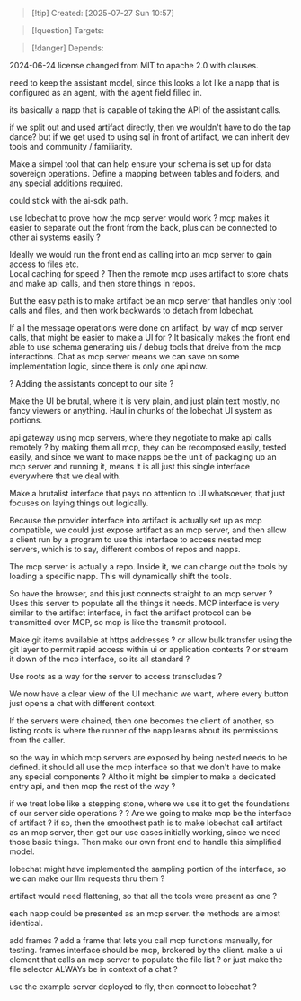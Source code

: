 
>[!tip] Created: [2025-07-27 Sun 10:57]

>[!question] Targets: 

>[!danger] Depends: 



2024-06-24 license changed from MIT to apache 2.0 with clauses.

need to keep the assistant model, since this looks a lot like a napp that is configured as an agent, with the agent field filled in.

its basically a napp that is capable of taking the API of the assistant calls.

if we split out and used artifact directly, then we wouldn't have to do the tap dance?
but if we get used to using sql in front of artifact, we can inherit dev tools and community / familiarity.

Make a simpel tool that can help ensure your schema is set up for data sovereign operations.
Define a mapping between tables and folders, and any special additions required.

could stick with the ai-sdk path.

use lobechat to prove how the mcp server would work ?
mcp makes it easier to separate out the front from the back, plus can be connected to other ai systems easily ?

Ideally we would run the front end as calling into an mcp server to gain access to files etc.   
Local caching for speed ?
Then the remote mcp uses artifact to store chats and make api calls, and then store things in repos.

But the easy path is to make artifact be an mcp server that handles only tool calls and files, and then work backwards to detach from lobechat.

If all the message operations were done on artifact, by way of mcp server calls, that might be easier to make a UI for ?  It basically makes the front end able to use schema generating uis / debug tools that dreive from the mcp interactions.
Chat as mcp server means we can save on some implementation logic, since there is only one api now.

? Adding the assistants concept to our site ?

Make the UI be brutal, where it is very plain, and just plain text mostly, no fancy viewers or anything.
Haul in chunks of the lobechat UI system as portions.

api gateway using mcp servers, where they negotiate to make api calls remotely ?
by making them all mcp, they can be recomposed easily, tested easily, and since we want to make napps be the unit of packaging up an mcp server and running it, means it is all just this single interface everywhere that we deal with.

Make a brutalist interface that pays no attention to UI whatsoever, that just focuses on laying things out logically.

Because the provider interface into artifact is actually set up as mcp compatible, we could just expose artifact as an mcp server, and then allow a client run by a program to use this interface to access nested mcp servers, which is to say, different combos of repos and napps.  

The mcp server is actually a repo.  Inside it, we can change out the tools by loading a specific napp.  This will dynamically shift the tools.

So have the browser, and this just connects straight to an mcp server ?  Uses this server to populate all the things it needs.  MCP interface is very similar to the artifact interface, in fact the artifact protocol can be transmitted over MCP, so mcp is like the transmit protocol.

Make git items available at https addresses ?  or allow bulk transfer using the git layer to permit rapid access within ui or application contexts ? or stream it down of the mcp interface, so its all standard ?

Use roots as a way for the server to access transcludes ?

We now have a clear view of the UI mechanic we want, where every button just opens a chat with different context.

If the servers were chained, then one becomes the client of another, so listing roots is where the runner of the napp learns about its permissions from the caller.

so the way in which mcp servers are exposed by being nested needs to be defined.
it should all use the mcp interface so that we don't have to make any special components ?
Altho it might be simpler to make a dedicated entry api, and then mcp the rest of the way ?

if we treat lobe like a stepping stone, where we use it to get the foundations of our server side operations ?
? Are we going to make mcp be the interface of artifact ?
if so, then the smoothest path is to make lobechat call artifact as an mcp server, then get our use cases initially working, since we need those basic things.  Then make our own front end to handle this simplified model.

lobechat might have implemented the sampling portion of the interface, so we can make our llm requests thru them ?

artifact would need flattening, so that all the tools were present as one ?

each napp could be presented as an mcp server.  the methods are almost identical.

add frames ?
add a frame that lets you call mcp functions manually, for testing.
frames interface should be mcp, brokered by the client.
make a ui element that calls an mcp server to populate the file list ?
or just make the file selector ALWAYs be in context of a chat ?

use the example server deployed to fly, then connect to lobechat ?
